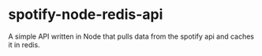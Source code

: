 # spotify-node-redis-api

A simple API written in Node that pulls data from the spotify api and caches it in redis.
